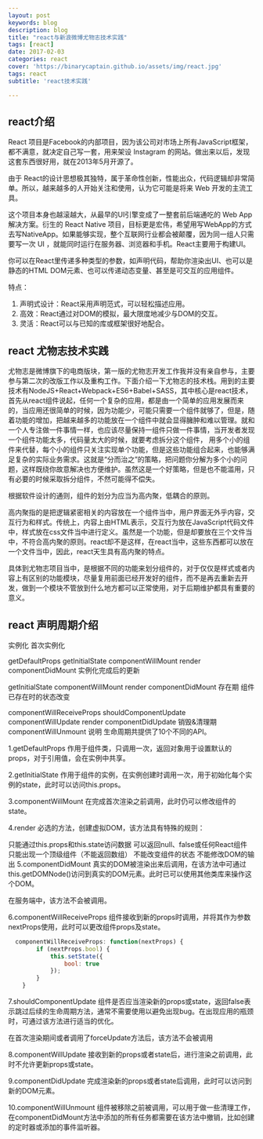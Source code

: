 ```yaml
---
layout: post
keywords: blog
description: blog
title: "react与新浪微博尤物志技术实践"
tags: [react]
date: 2017-02-03
categories: react
cover: 'https://binarycaptain.github.io/assets/img/react.jpg'
tags: react
subtitle: 'react技术实践'

---
```



## react介绍

React 项目是Facebook的内部项目，因为该公司对市场上所有JavaScript框架，都不满意，就决定自己写一套，用来架设
Instagram 的网站。做出来以后，发现这套东西很好用，就在2013年5月开源了。

由于 React的设计思想极其独特，属于革命性创新，性能出众，代码逻辑却非常简单。所以，越来越多的人开始关注和使用，认为它可能是将来 Web 开发的主流工具。

这个项目本身也越滚越大，从最早的UI引擎变成了一整套前后端通吃的 Web App 解决方案。衍生的 React Native 项目，目标更是宏伟，希望用写WebApp的方式去写NativeApp。如果能够实现，整个互联网行业都会被颠覆，因为同一组人只需要写一次 UI ，就能同时运行在服务器、浏览器和手机。React主要用于构建UI。

你可以在React里传递多种类型的参数，如声明代码，帮助你渲染出UI、也可以是静态的HTML DOM元素、也可以传递动态变量、甚至是可交互的应用组件。

特点：

1. 声明式设计：React采用声明范式，可以轻松描述应用。
2. 高效：React通过对DOM的模拟，最大限度地减少与DOM的交互。
3. 灵活：React可以与已知的库或框架很好地配合。

## react 尤物志技术实践

尤物志是微博旗下的电商版块，第一版的尤物志开发工作我并没有亲自参与，主要参与第二次的改版工作以及重构工作。下面介绍一下尤物志的技术栈。用到的主要技术有NodeJS+React+Webpack+ES6+Babel+SASS，其中核心是react技术，首先从react组件说起，任何一个复杂的应用，都是由一个简单的应用发展而来的，当应用还很简单的时候，因为功能少，可能只需要一个组件就够了，但是，随着功能的增加，把越来越多的功能放在一个组件中就会显得臃肿和难以管理。就和一个人专注做一件事情一样，也应该尽量保持一组件只做一件事情，当开发者发现一个组件功能太多，代码量太大的时候，就要考虑拆分这个组件，
用多个小的组件来代替，每个小的组件只关注实现单个功能，但是这些功能组合起来，也能够满足复杂的实际业务需求。这就是“分而治之”的策略，把问题你分解为多个小的问题，这样既绕你故意解决也方便维护。虽然这是一个好策略，但是也不能滥用，只有必要的时候采取拆分组件，不然可能得不偿失。

根据软件设计的通则，组件的划分为应当为高内聚，低耦合的原则。

高内聚指的是把逻辑紧密相关的内容放在一个组件当中，用户界面无外乎内容，交互行为和样式。传统上，内容上由HTML表示，交互行为放在JavaScript代码文件中，样式放在css文件当中进行定义。虽然是一个功能，但是却要放在三个文件当中，不符合高内聚的原则。react却不是这样，在react当中，这些东西都可以放在一个文件当中，因此，react天生具有高内聚的特点。

具体到尤物志项目当中，是根据不同的功能来划分组件的，对于仅仅是样式或者内容上有区别的功能模块，尽量复用前面已经开发好的组件，而不是再去重新去开发，做到一个模块不管放到什么地方都可以正常使用，对于后期维护都具有重要的意义。

## react 声明周期介绍

实例化
首次实例化

getDefaultProps
getInitialState
componentWillMount
render
componentDidMount
实例化完成后的更新

getInitialState
componentWillMount
render
componentDidMount
存在期
组件已存在时的状态改变

componentWillReceiveProps
shouldComponentUpdate
componentWillUpdate
render
componentDidUpdate
销毁&清理期
componentWillUnmount
说明
生命周期共提供了10个不同的API。

1.getDefaultProps
作用于组件类，只调用一次，返回对象用于设置默认的props，对于引用值，会在实例中共享。

2.getInitialState
作用于组件的实例，在实例创建时调用一次，用于初始化每个实例的state，此时可以访问this.props。

3.componentWillMount
在完成首次渲染之前调用，此时仍可以修改组件的state。

4.render
必选的方法，创建虚拟DOM，该方法具有特殊的规则：

只能通过this.props和this.state访问数据
可以返回null、false或任何React组件
只能出现一个顶级组件（不能返回数组）
不能改变组件的状态
不能修改DOM的输出
5.componentDidMount
真实的DOM被渲染出来后调用，在该方法中可通过this.getDOMNode()访问到真实的DOM元素。此时已可以使用其他类库来操作这个DOM。

在服务端中，该方法不会被调用。

6.componentWillReceiveProps
组件接收到新的props时调用，并将其作为参数nextProps使用，此时可以更改组件props及state。

```javascript  
  componentWillReceiveProps: function(nextProps) {
        if (nextProps.bool) {
            this.setState({
                bool: true
            });
        }
    }
```
7.shouldComponentUpdate
组件是否应当渲染新的props或state，返回false表示跳过后续的生命周期方法，通常不需要使用以避免出现bug。在出现应用的瓶颈时，可通过该方法进行适当的优化。

在首次渲染期间或者调用了forceUpdate方法后，该方法不会被调用

8.componentWillUpdate
接收到新的props或者state后，进行渲染之前调用，此时不允许更新props或state。

9.componentDidUpdate
完成渲染新的props或者state后调用，此时可以访问到新的DOM元素。

10.componentWillUnmount
组件被移除之前被调用，可以用于做一些清理工作，在componentDidMount方法中添加的所有任务都需要在该方法中撤销，比如创建的定时器或添加的事件监听器。



























